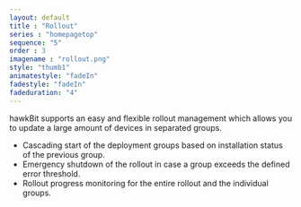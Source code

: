 ```yaml
---
layout: default
title : "Rollout"
series : "homepagetop"
sequence: "5"
order : 3
imagename : "rollout.png"
style: "thumb1"
animatestyle: "fadeIn"
fadestyle: "fadeIn"
fadeduration: "4"
---
```

hawkBit supports an easy and flexible rollout management which allows you to update a large amount of devices in separated groups.

- Cascading start of the deployment groups based on installation status of the previous group.
- Emergency shutdown of the rollout in case a group exceeds the defined error threshold.
- Rollout progress monitoring for the entire rollout and the individual groups.